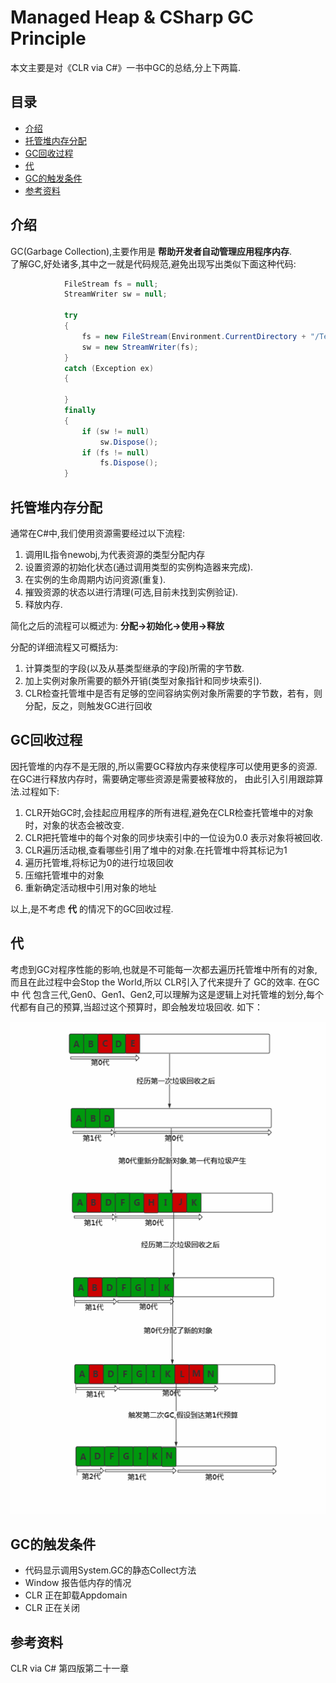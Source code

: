 # Managed Heap & CSharp GC Principle 

本文主要是对《CLR via C#》一书中GC的总结,分上下两篇.

## 目录
- [介绍](#介绍)
- [托管堆内存分配](#托管堆内存分配)
- [GC回收过程](#GC回收过程)
- [代](#代)
- [GC的触发条件](#触发条件)
- [参考资料](#参考资料)

## 介绍
GC(Garbage Collection),主要作用是 __帮助开发者自动管理应用程序内存__.  
了解GC,好处诸多,其中之一就是代码规范,避免出现写出类似下面这种代码:  
``` csharp
            FileStream fs = null;
            StreamWriter sw = null;

            try
            {
                fs = new FileStream(Environment.CurrentDirectory + "/Test.txt", FileMode.OpenOrCreate);
                sw = new StreamWriter(fs);
            }
            catch (Exception ex)
            {

            }
            finally
            {
                if (sw != null)
                    sw.Dispose();
                if (fs != null)
                    fs.Dispose();
            }
```

## 托管堆内存分配
通常在C#中,我们使用资源需要经过以下流程:  
1. 调用IL指令newobj,为代表资源的类型分配内存
2. 设置资源的初始化状态(通过调用类型的实例构造器来完成).
3. 在实例的生命周期内访问资源(重复).
4. 摧毁资源的状态以进行清理(可选,目前未找到实例验证).
5. 释放内存.

简化之后的流程可以概述为: __分配->初始化->使用->释放__

分配的详细流程又可概括为:
1. 计算类型的字段(以及从基类型继承的字段)所需的字节数.
2. 加上实例对象所需要的额外开销(类型对象指针和同步块索引).
3. CLR检查托管堆中是否有足够的空间容纳实例对象所需要的字节数，若有，则分配，反之，则触发GC进行回收

## GC回收过程
因托管堆的内存不是无限的,所以需要GC释放内存来使程序可以使用更多的资源.在GC进行释放内存时，需要确定哪些资源是需要被释放的，
由此引入引用跟踪算法.过程如下:  
1. CLR开始GC时,会挂起应用程序的所有进程,避免在CLR检查托管堆中的对象时，对象的状态会被改变.
2. CLR把托管堆中的每个对象的同步块索引中的一位设为0.0 表示对象将被回收.
3. CLR遍历活动根,查看哪些引用了堆中的对象.在托管堆中将其标记为1
4. 遍历托管堆,将标记为0的进行垃圾回收
5. 压缩托管堆中的对象
6. 重新确定活动根中引用对象的地址

以上,是不考虑 __代__ 的情况下的GC回收过程.

## 代
考虑到GC对程序性能的影响,也就是不可能每一次都去遍历托管堆中所有的对象,而且在此过程中会Stop the World,所以 CLR引入了代来提升了
GC的效率.
在GC中 代 包含三代,Gen0、Gen1、Gen2,可以理解为这是逻辑上对托管堆的划分,每个代都有自己的预算,当超过这个预算时，即会触发垃圾回收.
如下：  

![](2019_01_05_gc.png)


## GC的触发条件
- 代码显示调用System.GC的静态Collect方法
- Window 报告低内存的情况
- CLR 正在卸载Appdomain
- CLR 正在关闭

## 参考资料
CLR via C# 第四版第二十一章


